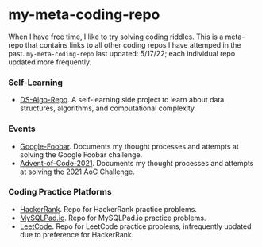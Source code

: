 # my-meta-coding-repo
When I have free time, I like to try solving coding riddles. This is a meta-repo that contains links to all other coding repos I have attemped in the past. `my-meta-coding-repo` last updated: 5/17/22; each individual repo updated more frequently.

### Self-Learning
- [DS-Algo-Repo](https://github.com/cdenq/my-ds-algo-repo). A self-learning side project to learn about data structures, algorithms, and computational complexity.

### Events
- [Google-Foobar](https://github.com/cdenq/my-google-foobar-solves). Documents my thought processes and attempts at solving the Google Foobar challenge.
- [Advent-of-Code-2021](https://github.com/cdenq/my-advent-of-code-2021-solves). Documents my thought processes and attempts at solving the 2021 AoC Challenge.

### Coding Practice Platforms
- [HackerRank](https://github.com/cdenq/my-hackerrank-solves). Repo for HackerRank practice problems.
- [MySQLPad.io](https://github.com/cdenq/my-sqlpad-io-solves). Repo for MySQLPad.io practice problems.
- [LeetCode](https://github.com/cdenq/my-leetcode-solves). Repo for LeetCode practice problems, infrequently updated due to preference for HackerRank.
